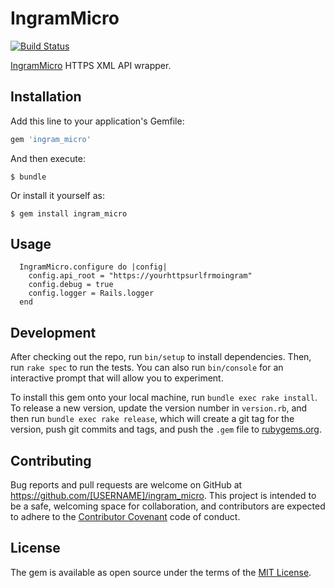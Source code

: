 # IngramMicro
[![Build Status](https://travis-ci.org/WalkerAndCoBrandsInc/ingram_micro.svg?branch=master)](https://travis-ci.org/WalkerAndCoBrandsInc/ingram_micro)

[IngramMicro](http://www.ingrammicro.com/IMD_WASWeb/jsp/login/corporate.jsp) HTTPS XML API wrapper.


## Installation

Add this line to your application's Gemfile:

```ruby
gem 'ingram_micro'
```

And then execute:

    $ bundle

Or install it yourself as:

    $ gem install ingram_micro

## Usage

```
  IngramMicro.configure do |config|
    config.api_root = "https://yourhttpsurlfrmoingram"
    config.debug = true
    config.logger = Rails.logger
  end
```

## Development

After checking out the repo, run `bin/setup` to install dependencies. Then, run `rake spec` to run the tests. You can also run `bin/console` for an interactive prompt that will allow you to experiment.

To install this gem onto your local machine, run `bundle exec rake install`. To release a new version, update the version number in `version.rb`, and then run `bundle exec rake release`, which will create a git tag for the version, push git commits and tags, and push the `.gem` file to [rubygems.org](https://rubygems.org).

## Contributing

Bug reports and pull requests are welcome on GitHub at https://github.com/[USERNAME]/ingram_micro. This project is intended to be a safe, welcoming space for collaboration, and contributors are expected to adhere to the [Contributor Covenant](contributor-covenant.org) code of conduct.


## License

The gem is available as open source under the terms of the [MIT License](http://opensource.org/licenses/MIT).


